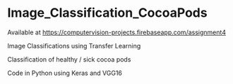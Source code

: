 # Image_Classification_CocoaPods

Available at https://computervision-projects.firebaseapp.com/assignment4

Image Classifications using Transfer Learning 

Classification of healthy / sick cocoa pods

Code in Python using Keras and VGG16

